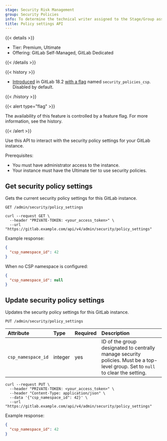 ```yaml
---
stage: Security Risk Management
group: Security Policies
info: To determine the technical writer assigned to the Stage/Group associated with this page, see https://handbook.gitlab.com/handbook/product/ux/technical-writing/#assignments
title: Policy settings API
---
```


{{< details >}}

- Tier: Premium, Ultimate
- Offering: GitLab Self-Managed, GitLab Dedicated

{{< /details >}}

{{< history >}}

- [Introduced](https://issue-link) in GitLab 18.2 [with a flag](../administration/feature_flags/_index.md) named `security_policies_csp`. Disabled by default.

{{< /history >}}

{{< alert type="flag" >}}

The availability of this feature is controlled by a feature flag. For more information, see the history.

{{< /alert >}}

Use this API to interact with the security policy settings for your GitLab instance.

Prerequisites:

- You must have administrator access to the instance.
- Your instance must have the Ultimate tier to use security policies.

## Get security policy settings

Gets the current security policy settings for this GitLab instance.

```plaintext
GET /admin/security/policy_settings
```

```shell
curl --request GET \
  --header "PRIVATE-TOKEN: <your_access_token>" \
  --url "https://gitlab.example.com/api/v4/admin/security/policy_settings"
```

Example response:

```json
{
  "csp_namespace_id": 42
}
```

When no CSP namespace is configured:

```json
{
  "csp_namespace_id": null
}
```

## Update security policy settings

Updates the security policy settings for this GitLab instance.

```plaintext
PUT /admin/security/policy_settings
```

| Attribute         | Type    | Required | Description |
|:------------------|:--------|:---------|:------------|
| `csp_namespace_id` | integer | yes     | ID of the group designated to centrally manage security policies. Must be a top-level group. Set to `null` to clear the setting. |

```shell
curl --request PUT \
  --header "PRIVATE-TOKEN: <your_access_token>" \
  --header "Content-Type: application/json" \
  --data '{"csp_namespace_id": 42}' \
  --url "https://gitlab.example.com/api/v4/admin/security/policy_settings"
```

Example response:

```json
{
  "csp_namespace_id": 42
}
```

